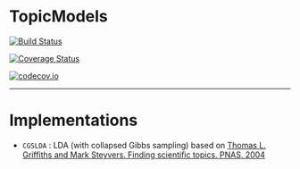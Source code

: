 # TopicModels

[![Build Status](https://travis-ci.org/nzw0301/TopicModels.jl.svg?branch=master)](https://travis-ci.org/nzw0301/TopicModels.jl)

[![Coverage Status](https://coveralls.io/repos/nzw0301/TopicModels.jl/badge.svg?branch=master&service=github)](https://coveralls.io/github/nzw0301/TopicModels.jl?branch=master)

[![codecov.io](http://codecov.io/github/nzw0301/TopicModels.jl/coverage.svg?branch=master)](http://codecov.io/github/nzw0301/TopicModels.jl?branch=master)

----

# Implementations

- `CGSLDA` : LDA (with collapsed Gibbs sampling) based on [Thomas L. Griffiths and Mark Steyvers. Finding scientific topics. PNAS, 2004](http://psiexp.ss.uci.edu/research/papers/sciencetopics.pdf)
